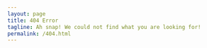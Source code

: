 ```yaml
---
layout: page
title: 404 Error
tagline: Ah snap! We could not find what you are looking for!
permalink: /404.html
---
```

<!-- 
Uh-oh! I canna find that.

Try going back to the Home Page and starting over!

[Go to the Home Page]({{ site.url }}{{ site.baseurl }}) -->
